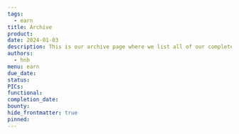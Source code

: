 ```yaml
---
tags:
  - earn
title: Archive
product: 
date: 2024-01-03
description: This is our archive page where we list all of our completed or archived bounties.
authors:
  - hnh
menu: earn
due_date: 
status: 
PICs: 
functional: 
completion_date: 
bounty: 
hide_frontmatter: true
pinned:
---
```

